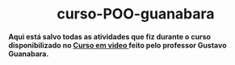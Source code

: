 # <h1 align=center> curso-POO-guanabara </h1> 

  <h4>
     Aqui está salvo todas as atividades que fiz durante o curso disponibilizado no <a href="https://www.cursoemvideo.com/curso/java-poo/" target="_blank">Curso em video </a>  feito pelo professor Gustavo Guanabara.
  </h4>
